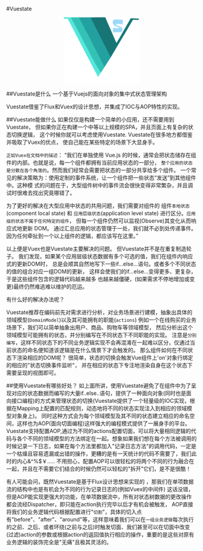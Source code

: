 #Vuestate

<p align="center">
	<img width="200px" src="https://raw.githubusercontent.com/Hades-fei/vuestate/master/img/Logo-vuestate.png">
</p>

##Vuestate是什么
一个基于Vuejs的面向对象的集中式状态管理架构

Vuestate借鉴了Flux和Vuex的设计思想，并集成了IOC与AOP特性的实现。



##Vuestate能做什么
如果仅仅是构建一个简单的小应用，还不需要用到Vuestate，
但如果你正在构建一个中等以上规模的SPA，并且页面上有复杂的状态切换逻辑，
这个时候你就可以考虑使用Vuestate. Vuestate在很多地方都借鉴并吸取了Vuex的优点，
使自己能在某些特定的场景下大显身手。

`正如Vuex在文档中的描述`：
“我们在单独使用 Vue.js 的时候，通常会把状态储存在组件的内部。也就是说，每一个组件都拥有当前应用状态的一部分，
`整个应用的状态是分散在各个角落的`。然而我们经常会需要把状态的一部分共享给多个组件。
一个常见的解决策略为：使用定制的事件系统，让一个组件把一些状态“发送”到其他组件中。这种模
式的问题在于，大型组件树中的事件流会很快变得非常繁杂，并且调试时很难去找出究竟哪错了。

为了更好的解决在大型应用中状态的共用问题，我们需要对组件的 组件`本地状态`(component local state) 
和 `应用层级状态`(application level state) 进行区分。`应用级的状态不属于任何特定的组件`，
但每一个组件仍然可以监视(Observe)其变化从而响应式地更新 DOM。
通过汇总应用的状态管理于一处，我们就不必到处传递事件。
因为任何牵扯到一个以上组件的逻辑，都应该写在这里。”

以上便是Vuex也是Vuestate主要解决的问题。
但Vuestate并不是在重复制造轮子。
我们发现，如果某个应用层级状态数据有多个可选的值，我们在组件内响应式的更新DOM时，
总是会顺其自然地写下一些if...else...语句。或者多个不同状态的值的组合对应一组DOM的更新，
这样会使我们的if...else...变得更多、更复杂，于是这些组件包含的逻辑代码越来越多
也越来越僵硬，(如果需求不停地增加或变更)最终仍然难逃难以维护的厄运。

有什么好的解决办法呢？ 

Vuestate推荐在编码前先对需求进行分析，对业务场景进行建模，抽象出具体的领域模型(`DomainModel`)以及其可能拥有的职能(`actions`)
例如一个在线购买的业务场景下，我们可以简单抽象出用户、商品、购物车等领域模型，
然后分析出这个领域模型可能拥有的状态，并分别编写在不同状态下不同职能的实现。
注意是`分别编写`，这样不同状态下的不同业务逻辑实现不会再混淆在一起难以区分，仅通过当前状态的命名便知道该逻辑是在什么情景下才会触发的。
那么组件如何在不同状态下渲染相应的DOM呢？ 很简单，状态的切换会触发Vue组件上'on'对象行绑定的相应的"状态切换事件监听"，
并在相应的状态下专注地渲染自身在这个状态下需要呈现的视图即可。

##使用Vuestate有哪些好处？
如上面所讲，使用Vuestate避免了在组件中为了呈现对应的状态数据而编写的大量if..else..语句，提供了一种面向对象(同时也是面向接口编程)的方式来管理状态的切换(Vuestate提供了一个轻量级的IOC实现，根据在Mapping上配置的匹配规则，动态地将不同的状态实现注入到相应的领域模型对象身上)。
同时这种方式会为每个领域模型及其不同的状态建立相应的命名空间，这样也为AOP(面向切面编程)这样强大的编程模式提供了一展身手的平台。
Vuestate支持配置AOP,通过为不同的actions配置切面，可以将大量相同逻辑的代码与各个不同的领域模型的方法绑定在一起。想象如果我们想在每个方法被调用的时候记录一下日志，如果在每个方法里都加入"记录日志方法"的调用代码，一定是一个枯燥且容易遗漏或出错的操作，更糟的是有一天统计的代码不需要了，我们此时的内心&^%$￥.....  不用担心，配置AOP可以很轻松的将两个不同的行为融合在一起，并且在不需要它们结合的时候仍然可以轻松的"拆开"它们，是不是很酷！

有人可能会问，既然Vuestate是基于Flux设计思想来实现的 ，那我们在单项数据流的结构中也是有机会为不同的行为记录日志的(例如Vuex的中间件)
这话没错，但是AOP能实现更强大的功能，在单项数据流中，所有对状态树数据的更改操作都会流经Dispatcher，即只能在action执行完毕以后才有机会被触发，
AOP直接将我们的业务逻辑代码根据配置进行"`切割`"，具体的切入点有"before"、"after"、"around"等，这样意味着我们可以在`一组业务逻辑`每次执行的之前、之后、或者环绕(之前与之后)时触发切面、我们甚至可以在切面中改变(过滤)action的参数或根据action的返回值执行相应的操作，重要的是这些对原有业务逻辑的装饰完全是"无痛"且极其灵活的。